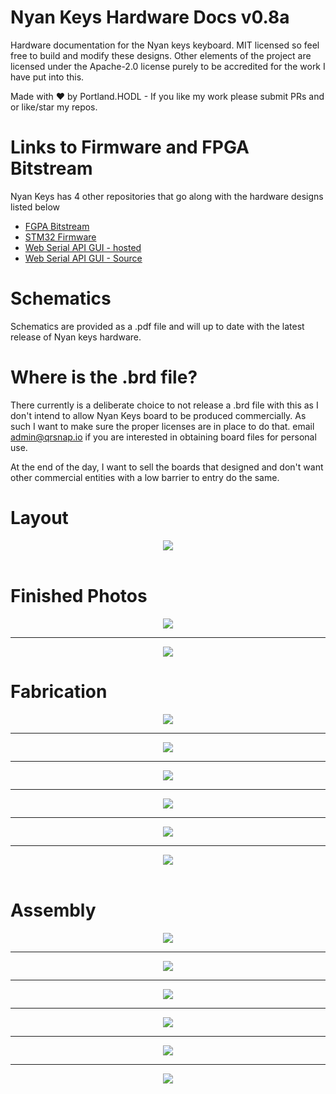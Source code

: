 # Nyan Keys Hardware Docs v0.8a
Hardware documentation for the Nyan keys keyboard. MIT licensed so feel free to build and modify these designs. Other elements of the project are licensed under the Apache-2.0 license purely to be accredited for the work I have put into this.

Made with ❤️ by Portland.HODL - If you like my work please submit PRs and or like/star my repos.

# Links to Firmware and FPGA Bitstream
Nyan Keys has 4 other repositories that go along with the hardware designs listed below
 - [FGPA Bitstream](https://github.com/russeree/nyan-keys-ice40hx4k-bitstream)
 - [STM32 Firmware](https://github.com/russeree/nyan-keys-stm32-firmware)
 - [Web Serial API GUI - hosted](https://russeree.github.io/)
 - [Web Serial API GUI - Source](https://github.com/russeree/nyan-keys-gui)

# Schematics
Schematics are provided as a .pdf file and will up to date with the latest release of Nyan keys hardware.

# Where is the .brd file?
There currently is a deliberate choice to not release a .brd file with this as I don't intend to allow Nyan Keys board to be produced
commercially. As such I want to make sure the proper licenses are in place to do that. email admin@qrsnap.io if you are interested in
obtaining board files for personal use.

At the end of the day, I want to sell the boards that designed and don't want other commercial entities with a low barrier to entry
do the same.

# Layout
<div align="center">
    <img src="pcb_images/nyan_keys_pcb_080a.png">
</div>

<br>

# Finished Photos
<div align="center">
    <img src="assets/pcb_0.jpg">
    <hr>
    <img src="assets/assembled_0.jpg">
</div>

# Fabrication
<div align="center">
    <img src="assets/pcb_1.jpg">
    <hr>
    <img src="assets/pcb_2.jpg">
    <hr>
    <img src="assets/pcb_3.jpg">
    <hr>
    <img src="assets/pcb_4.jpg">
    <hr>
    <img src="assets/pcb_5.jpg">
    <hr>
    <img src="assets/pcb_6.jpg">
</div>

<br>

# Assembly
<div align="center">
    <img src="assets/assembled_1.jpg">
    <hr>
    <img src="assets/assembled_2.jpg">
    <hr>
    <img src="assets/assembled_3.jpg">
    <hr>
    <img src="assets/other_0.jpg">
    <hr>
    <img src="assets/other_1.jpg">
    <hr>
    <img src="assets/other_2.jpg">
</div>
